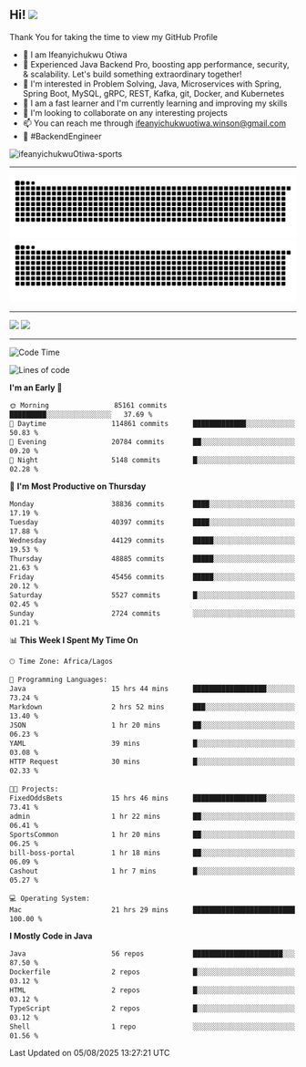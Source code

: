 <!-- BLOG-POST-LIST:START --><!-- BLOG-POST-LIST:END -->

## Hi! <img src="https://media.giphy.com/media/hvRJCLFzcasrR4ia7z/giphy.gif" width="4%"> 

Thank You for taking the time to view my GitHub Profile

- 👋 I am Ifeanyichukwu Otiwa
- 🚀 Experienced Java Backend Pro, boosting app performance, security, & scalability. Let's build something extraordinary together!
- 👀 I'm interested in Problem Solving, Java, Microservices with Spring, Spring Boot, MySQL, gRPC, REST, Kafka, git, Docker, and Kubernetes
- 🌱 I am a fast learner and I'm currently learning and improving my skills
- 💞️ I'm looking to collaborate on any interesting projects
- 📫 You can reach me through ifeanyichukwuotiwa.winson@gmail.com
- 🚀 #BackendEngineer

<p align="left" marginTop="10px"> <img src="https://komarev.com/ghpvc/?username=ifeanyichukwuOtiwa-sports&label=Profile%20views&color=0e75b6&style=for-the-badge" alt="ifeanyichukwuOtiwa-sports" /> </p>

***

<!--🐍📈SNAKEGRAPH / 🌐WEBSITE: https://github.com/Platane/snk -->
![github contribution grid snake animation](https://raw.githubusercontent.com/ifeanyichukwuOtiwa-sports/ifeanyichukwuOtiwa-sports/output/github-contribution-grid-snake-dark.svg#gh-dark-mode-only)![github contribution grid snake animation](https://raw.githubusercontent.com/ifeanyichukwuOtiwa-sports/ifeanyichukwuOtiwa-sports/output/github-contribution-grid-snake.svg#gh-light-mode-only)

***

<p float="left">
  <img float="left" src="https://github-readme-stats.vercel.app/api?username=ifeanyichukwuOtiwa-sports&count_private=true&include_all_commits=true&theme=react&show_icons=true" />
  <img float="right" src="https://github-readme-stats.vercel.app/api/top-langs/?username=ifeanyichukwuOtiwa-sports&layout=compact&show_icons=true&theme=react" /> 
</p>

***



<!--START_SECTION:waka-->
![Code Time](http://img.shields.io/badge/Code%20Time-4%2C039%20hrs%2051%20mins-blue)

![Lines of code](https://img.shields.io/badge/From%20Hello%20World%20I%27ve%20Written-62.1%20million%20lines%20of%20code-blue)

**I'm an Early 🐤** 

```text
🌞 Morning                85161 commits       █████████░░░░░░░░░░░░░░░░   37.69 % 
🌆 Daytime                114861 commits      █████████████░░░░░░░░░░░░   50.83 % 
🌃 Evening                20784 commits       ██░░░░░░░░░░░░░░░░░░░░░░░   09.20 % 
🌙 Night                  5148 commits        █░░░░░░░░░░░░░░░░░░░░░░░░   02.28 % 
```
📅 **I'm Most Productive on Thursday** 

```text
Monday                   38836 commits       ████░░░░░░░░░░░░░░░░░░░░░   17.19 % 
Tuesday                  40397 commits       ████░░░░░░░░░░░░░░░░░░░░░   17.88 % 
Wednesday                44129 commits       █████░░░░░░░░░░░░░░░░░░░░   19.53 % 
Thursday                 48885 commits       █████░░░░░░░░░░░░░░░░░░░░   21.63 % 
Friday                   45456 commits       █████░░░░░░░░░░░░░░░░░░░░   20.12 % 
Saturday                 5527 commits        █░░░░░░░░░░░░░░░░░░░░░░░░   02.45 % 
Sunday                   2724 commits        ░░░░░░░░░░░░░░░░░░░░░░░░░   01.21 % 
```


📊 **This Week I Spent My Time On** 

```text
🕑︎ Time Zone: Africa/Lagos

💬 Programming Languages: 
Java                     15 hrs 44 mins      ██████████████████░░░░░░░   73.24 % 
Markdown                 2 hrs 52 mins       ███░░░░░░░░░░░░░░░░░░░░░░   13.40 % 
JSON                     1 hr 20 mins        ██░░░░░░░░░░░░░░░░░░░░░░░   06.23 % 
YAML                     39 mins             █░░░░░░░░░░░░░░░░░░░░░░░░   03.08 % 
HTTP Request             30 mins             █░░░░░░░░░░░░░░░░░░░░░░░░   02.33 % 

🐱‍💻 Projects: 
FixedOddsBets            15 hrs 46 mins      ██████████████████░░░░░░░   73.41 % 
admin                    1 hr 22 mins        ██░░░░░░░░░░░░░░░░░░░░░░░   06.41 % 
SportsCommon             1 hr 20 mins        ██░░░░░░░░░░░░░░░░░░░░░░░   06.25 % 
bill-boss-portal         1 hr 18 mins        ██░░░░░░░░░░░░░░░░░░░░░░░   06.09 % 
Cashout                  1 hr 7 mins         █░░░░░░░░░░░░░░░░░░░░░░░░   05.27 % 

💻 Operating System: 
Mac                      21 hrs 29 mins      █████████████████████████   100.00 % 
```

**I Mostly Code in Java** 

```text
Java                     56 repos            ██████████████████████░░░   87.50 % 
Dockerfile               2 repos             █░░░░░░░░░░░░░░░░░░░░░░░░   03.12 % 
HTML                     2 repos             █░░░░░░░░░░░░░░░░░░░░░░░░   03.12 % 
TypeScript               2 repos             █░░░░░░░░░░░░░░░░░░░░░░░░   03.12 % 
Shell                    1 repo              ░░░░░░░░░░░░░░░░░░░░░░░░░   01.56 % 
```




 Last Updated on 05/08/2025 13:27:21 UTC
<!--END_SECTION:waka-->

<!--
<p align="center">
![trophy](https://github-profile-trophy.vercel.app/?username=ifeanyichukwuOtiwa-sports&theme=onedark) (https://github.com/ryo-ma/github-profile-trophy)
</p>
-->

<!---
ifeanyi-otiwa/ifeanyi-otiwa is a ✨ special ✨ repository because its `README.md` (this file) appears on your GitHub profile.
You can click the Preview link to take a look at your changes.
--->
